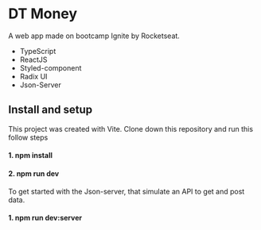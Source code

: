 # DT Money

A web app made on bootcamp Ignite by Rocketseat.

- TypeScript
- ReactJS
- Styled-component
- Radix UI
- Json-Server

## Install and setup

This project was created with Vite. Clone down this repository and run this follow steps

#### 1. npm install

#### 2. npm run dev

To get started with the Json-server, that simulate an API to get and post data.

#### 1. npm run dev:server
